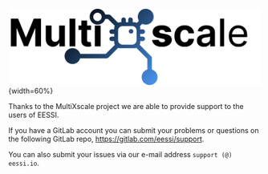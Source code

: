 ![mustixscale logo](img/logos/multixscale_logo.png){width=60%}

Thanks to the MultiXscale project we are able to provide support to the users of EESSI. 

If you have a GitLab account you can submit your problems or questions on 
the following GitLab repo, https://gitlab.com/eessi/support.

You can also submit your issues via our e-mail address `support (@) eessi.io`.



